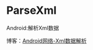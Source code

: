 # ParseXml

Android:解析Xml数据

博客：[Android网络-Xml数据解析](http://www.fanandjiu.com/article/f21f53e7.html)
